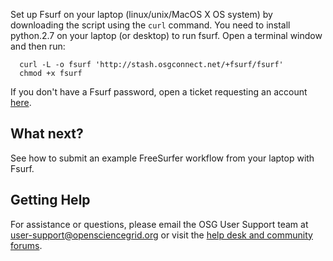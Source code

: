 [title]: - "Set up Fsurf on Your Laptop"

Set up Fsurf on your laptop (linux/unix/MacOS X OS system) by downloading the script using the `curl` command. You need to install python.2.7 on your laptop (or desktop) to run fsurf. Open a terminal window and then run:

      curl -L -o fsurf 'http://stash.osgconnect.net/+fsurf/fsurf'
      chmod +x fsurf 

If you don't have a Fsurf password, open a ticket requesting an account [here](https://support.opensciencegrid.org/support/tickets/new). 

## What next? 

See how to submit an example FreeSurfer workflow  from your laptop with Fsurf.

## Getting Help
For assistance or questions, please email the OSG User Support team  at [user-support@opensciencegrid.org](mailto:user-support@opensciencegrid.org) or visit the [help desk and community forums](http://support.opensciencegrid.org).
